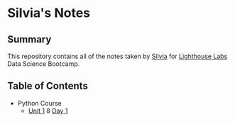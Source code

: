 # Silvia's Notes
## Summary
This repository contains all of the notes taken by [Silvia](https://github.com/silvhua) for [Lighthouse Labs](https://www.lighthouselabs.ca/) Data Science Bootcamp.

## Table of Contents
* Python Course
    * [Unit 1](/unit01/)
        8 [Day 1](/unit01/day01/)




